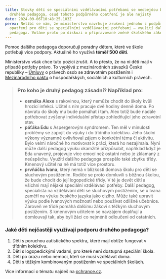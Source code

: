 ```yaml
---
title: Stovky dětí se speciálními vzdělávacími potřebami se neobejdou bez
  druhého pedagoga, osud tohoto podpůrného opatření je ale nejistý
date: 2024-09-06T10:48:25.103Z
perex: Nelíbí se nám, že ministerstvo navrhuje zrušení jednoho z podpůrných
  opatření pro děti se speciálními vzdělávacími potřebami – využití dalšího
  pedagoga. Voláme proto po diskuzi o připravované změně školského zákona.
---
```

Pomoc dalšího pedagoga doporučují poradny dětem, které ve škole potřebují více podpory. Aktuálně ho využívá **téměř 500 dětí**. 

Ministerstvo však chce tuto pozici zrušit. A to přesto, že na ni děti mají v případě potřeby právo. To vyplývá z mezinárodních závazků České republiky – [Úmluvy](https://www.zakonyprolidi.cz/ms/2010-10#f5512039) o právech osob se zdravotním postižením i [Mezinárodního paktu](https://www.zakonyprolidi.cz/cs/1976-120?text=Mezin%C3%A1rodn%C3%AD+pakt+o+hospod%C3%A1%C5%99sk%C3%BDch%2C+soci%C3%A1ln%C3%ADch+a+kulturn%C3%ADch+pr%C3%A1vech#f2758676) o hospodářských, sociálních a kulturních právech.  

> ### Pro koho je druhý pedagog zásadní? Například pro:
>
> * **osmáka Alexe** s rakovinou, který nemůže chodit do školy kvůli hrozící infekci. Učitel s ním pracuje dvě hodiny denně doma. Po návratu do školy mu bude pomáhat i tam. Alex totiž bude nadále potřebovat zvýšený individuální přístup zohledňující jeho zdravotní stav.
> * **páťáka Edu** s Aspergerovým syndromem. Ten měl v minulosti problémy se zapojit do výuky i do třídního kolektivu. Jeho školní výkony významně ovlivňoval zájem o konkrétní téma či aktivitu. Bylo velmi náročné ho motivovat k práci, která ho nezajímala. Nyní může další pedagog výuku okamžitě přizpůsobit, například když je Eda unavený, projevuje více emocí než ostatní nebo je zklamaný z neúspěchu. Využití dalšího pedagoga prospělo také zbytku třídy. Kmenový učitel na ně má totiž více prostoru.
> * **prvňáčka Ivana**, který nemá v blízkosti domova školu pro děti se sluchovým postižením. Rodiče se proto domluvili s běžnou školou, že bude chodit do její logopedické třídy. V té je devět dětí a všichni mají nějaké speciální vzdělávací potřeby. Další pedagog, specialista na vzdělávání dětí se sluchovým postižením, se u Ivana zaměří na výuku českého jazyka jako cizího. Může také upravit výuku podle Ivanových možností nebo používat odlišné učebnice. Zároveň ve třídě pomáhá dalšímu žákovi s těžkým sluchovým postižením. S kmenovým učitelem se navzájem doplňují a domlouvají tak, aby byli žáci co nejméně odloučeni od ostatních.

### Jaké děti nejčastěji využívají podporu druhého pedagoga?

1. Děti s poruchou autistického spektra, které mají obtíže fungovat v třídním kolektivu. 
2. Děti s logopedickými vadami, pro které není dostupná speciální škola. 
3. Děti po úrazu nebo nemoci, kteří se musí vzdělávat doma. 
4. Děti s těžkým kombinovaným postižením ve speciálních školách. 

Více informací o tématu najdeš na [ochrance.cz](https://www.ochrance.cz/aktualne/stovky_deti_se_specialnimi_vzdelavacimi_potrebami_se_neobejdou_bez_druheho_pedagoga_osud_tohoto_podpurneho_opatreni_je_ale_nejisty/).